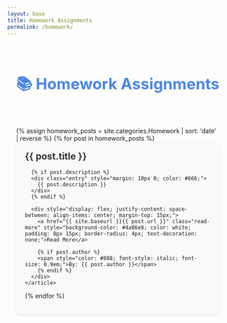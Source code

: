 ```yaml
---
layout: base
title: Homework Assignments
permalink: /homework/
---
```


<div style="text-align:center; padding: 20px 0;">
  <h1 style="color: #4a86e8; font-size: 2.5em;">📚 Homework Assignments</h1>
</div>

<div class="posts" style="max-width: 800px; margin: 0 auto; padding: 20px;">
  {% assign homework_posts = site.categories.Homework | sort: 'date' | reverse %}
  {% for post in homework_posts %}
    <article class="post" style="margin-bottom: 40px; padding: 20px; border-radius: 8px; box-shadow: 0 2px 5px rgba(0,0,0,0.1); background-color: #f9f9f9;">
      <h2 style="margin-top: 0;"><a href="{{ site.baseurl }}{{ post.url }}" style="text-decoration: none; color: #333;">{{ post.title }}</a></h2>
      
      {% if post.description %}
      <div class="entry" style="margin: 10px 0; color: #666;">
        {{ post.description }}
      </div>
      {% endif %}
      
      <div style="display: flex; justify-content: space-between; align-items: center; margin-top: 15px;">
        <a href="{{ site.baseurl }}{{ post.url }}" class="read-more" style="background-color: #4a86e8; color: white; padding: 8px 15px; border-radius: 4px; text-decoration: none;">Read More</a>
        
        {% if post.author %}
        <span style="color: #888; font-style: italic; font-size: 0.9em;">By: {{ post.author }}</span>
        {% endif %}
      </div>
    </article>
  {% endfor %}
</div>